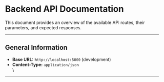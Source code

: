# Backend API Documentation

This document provides an overview of the available API routes, their parameters, and expected responses.

---

## General Information

- **Base URL:** `http://localhost:5000` (development)  
- **Content-Type:** `application/json`  
\
---

